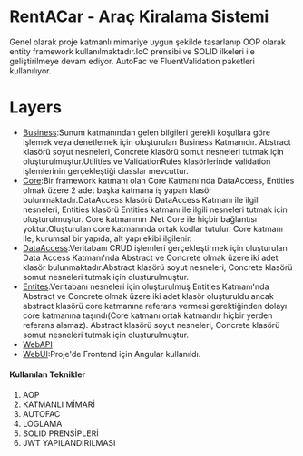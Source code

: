 # RentACar - Araç Kiralama Sistemi
Genel olarak proje katmanlı mimariye uygun şekilde tasarlanıp OOP olarak entity framework kullanılmaktadır.IoC prensibi ve SOLID ilkeleri ile geliştirilmeye devam ediyor. AutoFac ve FluentValidation paketleri kullanılıyor.
# Layers
- [Business](https://github.com/Kontorta16/RentACar/tree/master/Business):Sunum katmanından gelen bilgileri gerekli koşullara göre işlemek veya denetlemek için oluşturulan Business Katmanıdır. Abstract klasörü soyut nesneleri, Concrete klasörü somut nesneleri tutmak için oluşturulmuştur.Utilities ve ValidationRules klasörlerinde validation işlemlerinin gerçekleştiği classlar mevcuttur.
- [Core](https://github.com/Kontorta16/RentACar/tree/master/Core):Bir framework katmanı olan Core Katmanı'nda DataAccess, Entities olmak üzere 2 adet başka katmana iş yapan klasör bulunmaktadır.DataAccess klasörü DataAccess Katmanı ile ilgili nesneleri, Entities klasörü Entities katmanı ile ilgili nesneleri tutmak için oluşturulmuştur. Core katmanının .Net Core ile hiçbir bağlantısı yoktur.Oluşturulan core katmanında ortak kodlar tutulur. Core katmanı ile, kurumsal bir yapıda, alt yapı ekibi ilgilenir. 
- [DataAccess](https://github.com/Kontorta16/RentACar/tree/master/DataAccess):Veritabanı CRUD işlemleri gerçekleştirmek için oluşturulan Data Access Katmanı'nda Abstract ve Concrete olmak üzere iki adet klasör bulunmaktadır.Abstract klasörü soyut nesneleri, Concrete klasörü somut nesneleri tutmak için oluşturulmuştur. 
- [Entites](https://github.com/Kontorta16/RentACar/tree/master/Entities):Veritabanı nesneleri için oluşturulmuş Entities Katmanı'nda Abstract ve Concrete olmak üzere iki adet klasör oluşturuldu ancak abstract klasörü core katmanına referans vermesi gerektiğinden dolayı core katmanına taşındı(Core katmanı ortak katmandır hiçbir yerden referans alamaz). Abstract klasörü soyut nesneleri, Concrete klasörü somut nesneleri tutmak için oluşturulmuştur. 
- [WebAPI](https://github.com/Kontorta16/RentACar/tree/master/WebAPI) 
- [WebUI](https://github.com/Kontorta16/RentACar/tree/master/RentACarAngular):Proje'de Frontend için Angular kullanıldı.

#### Kullanılan Teknikler
                
1. AOP 
2. KATMANLI MİMARİ
3. AUTOFAC
4. LOGLAMA
5. SOLID PRENSİPLERİ
6. JWT YAPILANDIRILMASI
